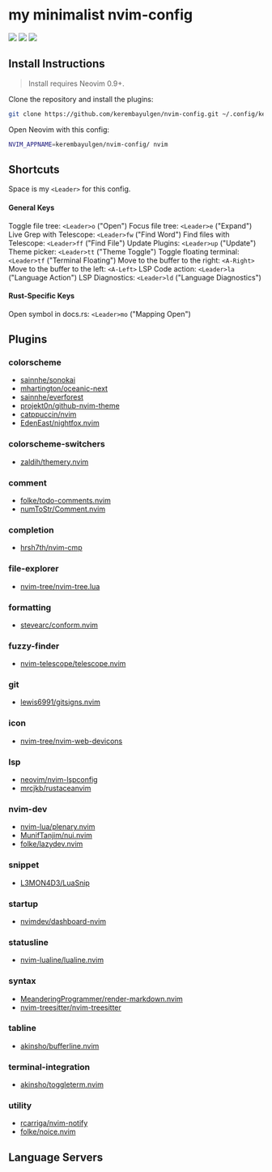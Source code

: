 # my minimalist nvim-config

<a href="https://dotfyle.com/kerembayulgen/nvim-config"><img src="https://dotfyle.com/kerembayulgen/nvim-config/badges/plugins?style=flat" /></a>
<a href="https://dotfyle.com/kerembayulgen/nvim-config"><img src="https://dotfyle.com/kerembayulgen/nvim-config/badges/leaderkey?style=flat" /></a>
<a href="https://dotfyle.com/kerembayulgen/nvim-config"><img src="https://dotfyle.com/kerembayulgen/nvim-config/badges/plugin-manager?style=flat" /></a>


## Install Instructions

 > Install requires Neovim 0.9+.

Clone the repository and install the plugins:

```sh
git clone https://github.com/kerembayulgen/nvim-config.git ~/.config/kerembayulgen/nvim-config
```

Open Neovim with this config:

```sh
NVIM_APPNAME=kerembayulgen/nvim-config/ nvim
```

## Shortcuts
Space is my `<Leader>` for this config.

#### General Keys

Toggle file tree: `<Leader>o` ("Open")
Focus file tree: `<Leader>e` ("Expand")
Live Grep with Telescope: `<Leader>fw` ("Find Word")
Find files with Telescope: `<Leader>ff` ("Find File")
Update Plugins: `<Leader>up` ("Update")
Theme picker: `<Leader>tt` ("Theme Toggle")
Toggle floating terminal: `<Leader>tf` ("Terminal Floating")
Move to the buffer to the right: `<A-Right>`
Move to the buffer to the left: `<A-Left>`
LSP Code action: `<Leader>la` ("Language Action")
LSP Diagnostics: `<Leader>ld` ("Language Diagnostics")

#### Rust-Specific Keys
Open symbol in docs.rs: `<Leader>mo` ("Mapping Open")


## Plugins

### colorscheme

+ [sainnhe/sonokai](https://dotfyle.com/plugins/sainnhe/sonokai)
+ [mhartington/oceanic-next](https://dotfyle.com/plugins/mhartington/oceanic-next)
+ [sainnhe/everforest](https://dotfyle.com/plugins/sainnhe/everforest)
+ [projekt0n/github-nvim-theme](https://dotfyle.com/plugins/projekt0n/github-nvim-theme)
+ [catppuccin/nvim](https://dotfyle.com/plugins/catppuccin/nvim)
+ [EdenEast/nightfox.nvim](https://dotfyle.com/plugins/EdenEast/nightfox.nvim)
### colorscheme-switchers

+ [zaldih/themery.nvim](https://dotfyle.com/plugins/zaldih/themery.nvim)
### comment

+ [folke/todo-comments.nvim](https://dotfyle.com/plugins/folke/todo-comments.nvim)
+ [numToStr/Comment.nvim](https://dotfyle.com/plugins/numToStr/Comment.nvim)
### completion

+ [hrsh7th/nvim-cmp](https://dotfyle.com/plugins/hrsh7th/nvim-cmp)
### file-explorer

+ [nvim-tree/nvim-tree.lua](https://dotfyle.com/plugins/nvim-tree/nvim-tree.lua)
### formatting

+ [stevearc/conform.nvim](https://dotfyle.com/plugins/stevearc/conform.nvim)
### fuzzy-finder

+ [nvim-telescope/telescope.nvim](https://dotfyle.com/plugins/nvim-telescope/telescope.nvim)
### git

+ [lewis6991/gitsigns.nvim](https://dotfyle.com/plugins/lewis6991/gitsigns.nvim)
### icon

+ [nvim-tree/nvim-web-devicons](https://dotfyle.com/plugins/nvim-tree/nvim-web-devicons)
### lsp

+ [neovim/nvim-lspconfig](https://dotfyle.com/plugins/neovim/nvim-lspconfig)
+ [mrcjkb/rustaceanvim](https://dotfyle.com/plugins/mrcjkb/rustaceanvim)
### nvim-dev

+ [nvim-lua/plenary.nvim](https://dotfyle.com/plugins/nvim-lua/plenary.nvim)
+ [MunifTanjim/nui.nvim](https://dotfyle.com/plugins/MunifTanjim/nui.nvim)
+ [folke/lazydev.nvim](https://dotfyle.com/plugins/folke/lazydev.nvim)
### snippet

+ [L3MON4D3/LuaSnip](https://dotfyle.com/plugins/L3MON4D3/LuaSnip)
### startup

+ [nvimdev/dashboard-nvim](https://dotfyle.com/plugins/nvimdev/dashboard-nvim)
### statusline

+ [nvim-lualine/lualine.nvim](https://dotfyle.com/plugins/nvim-lualine/lualine.nvim)
### syntax

+ [MeanderingProgrammer/render-markdown.nvim](https://github.com/MeanderingProgrammer/render-markdown.nvim)
+ [nvim-treesitter/nvim-treesitter](https://dotfyle.com/plugins/nvim-treesitter/nvim-treesitter)
### tabline

+ [akinsho/bufferline.nvim](https://dotfyle.com/plugins/akinsho/bufferline.nvim)
### terminal-integration

+ [akinsho/toggleterm.nvim](https://dotfyle.com/plugins/akinsho/toggleterm.nvim)
### utility

+ [rcarriga/nvim-notify](https://dotfyle.com/plugins/rcarriga/nvim-notify)
+ [folke/noice.nvim](https://dotfyle.com/plugins/folke/noice.nvim)

## Language Servers

